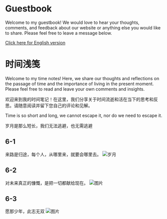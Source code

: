 # Guestbook
Welcome to my guestbook! We would love to hear your thoughts, comments, and feedback about our website or anything else you would like to share. Please feel free to leave a message below.</br>

[Click here for English version](./README-en.md)
# 时间浅笺
Welcome to my time notes! Here, we share our thoughts and reflections on the passage of time and the importance of living in the present moment. Please feel free to read and leave your own comments and insights.

欢迎来到我的时间笔记！在这里，我们分享关于时间流逝和活在当下的思考和反思。请随意阅读并留下您自己的评论和见解。

Time is so short and long, we cannot escape it, nor do we need to escape it.

岁月是那么短长，我们无法逃避，也无需逃避
 ## 6-1
 来路是归途，每个人，从哪里来，就要会哪里去。
 ![岁月](https://source.unsplash.com/960x640/?time)
 ## 6-2
 对未来真正的慷慨，是把一切都献给现在。
 ![图片](https://source.unsplash.com/960x640/?moment)
 ## 6-3
 愿那少年，此志无双
 ![图片](https://source.unsplash.com/960x640/?一往无前)
